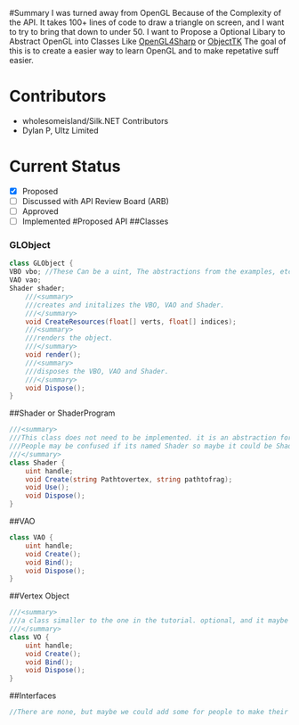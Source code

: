 #Summary
I was turned away from OpenGL Because of the Complexity of the API. It takes 100+ lines of code to draw a triangle on screen, and I want to try to bring that down to under 50. 
I want to Propose a Optional Libary to Abstract OpenGL into Classes Like [OpenGL4Sharp](https://github.com/giawa/opengl4csharp) or [ObjectTK](https://github.com/opentk/ObjectTK)
The goal of this is to create a easier way to learn OpenGL and to make repetative suff easier.
# Contributors
- wholesomeisland/Silk.NET Contributors
- Dylan P, Ultz Limited
# Current Status
- [x] Proposed
- [ ] Discussed with API Review Board (ARB)
- [ ] Approved
- [ ] Implemented
#Proposed API
##Classes
### GLObject
```cs
class GLObject {
VBO vbo; //These Can be a uint, The abstractions from the examples, etc.
VAO vao;
Shader shader;
	///<summary>
    ///creates and initalizes the VBO, VAO and Shader.
    ///</summary>
	void CreateResources(float[] verts, float[] indices);
	///<summary>
    ///renders the object.
    ///</summary>
	void render();
	///<summary>
    ///disposes the VBO, VAO and Shader.
    ///</summary>
	void Dispose();
}
```
##Shader or ShaderProgram
```cs
///<summary>
///This class does not need to be implemented. it is an abstraction for a shader program.
///People may be confused if its named Shader so maybe it could be ShaderProgram instead?
///</summary>
class Shader {
    uint handle;
    void Create(string Pathtovertex, string pathtofrag);
    void Use();
    void Dispose();
}
```
##VAO
```cs
class VAO {
    uint handle;
    void Create();
    void Bind();
    void Dispose();
}
```
##Vertex Object
```cs
///<summary>
///a class simaller to the one in the tutorial. optional, and it maybe better to seperate the VBO and EBO into seprate classes so its easier for the end user.
///</summary>
class VO {
    uint handle;
    void Create();
    void Bind();
    void Dispose();
}
```
##Interfaces

```cs
//There are none, but maybe we could add some for people to make their own custom abstractions?
```